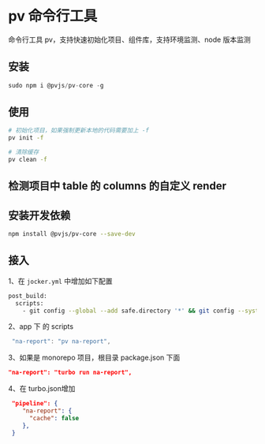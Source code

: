 # pv 命令行工具

命令行工具 pv，支持快速初始化项目、组件库，支持环境监测、node 版本监测

## 安装

```js
sudo npm i @pvjs/pv-core -g

```

## 使用

```bash
# 初始化项目，如果强制更新本地的代码需要加上 -f
pv init -f

# 清除缓存
pv clean -f
```

## 检测项目中 table 的 columns 的自定义 render

## 安装开发依赖

```bash
npm install @pvjs/pv-core --save-dev
```

## 接入

1、在 `jocker.yml` 中增加如下配置

```bash
post_build:
  scripts:
    - git config --global --add safe.directory '*' && git config --system --add safe.directory '*' && pnpm run na-report
```

2、app 下 的 scripts

```js
 "na-report": "pv na-report",
```

3、如果是 monorepo 项目，根目录 package.json 下面

```json
"na-report": "turbo run na-report",
```

4、在 turbo.json增加

```json
 "pipeline": {
    "na-report": {
      "cache": false
    },
 }
```
